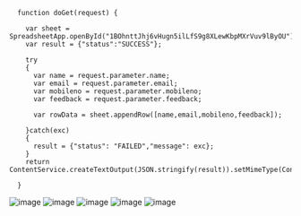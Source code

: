       function doGet(request) {

        var sheet = SpreadsheetApp.openById("1BOhnttJhj6vHugn5ilLfS9g8XLewKbpMXrVuv9lByOU");
        var result = {"status":"SUCCESS"};

        try
        {
          var name = request.parameter.name;
          var email = request.parameter.email;
          var mobileno = request.parameter.mobileno;
          var feedback = request.parameter.feedback;

          var rowData = sheet.appendRow([name,email,mobileno,feedback]);

        }catch(exc)
        {
          result = {"status": "FAILED","message": exc};
        }
        return ContentService.createTextOutput(JSON.stringify(result)).setMimeType(ContentService.MimeType.JSON);

      }

![image](https://user-images.githubusercontent.com/39657409/89219945-58626e80-d5ee-11ea-9197-1e65d2f2134c.png)
![image](https://user-images.githubusercontent.com/39657409/89219955-5f897c80-d5ee-11ea-9d75-9cc1e1507a1e.png)
![image](https://user-images.githubusercontent.com/39657409/89219966-67492100-d5ee-11ea-97a7-7482dcb8f701.png)
![image](https://user-images.githubusercontent.com/39657409/89220011-7cbe4b00-d5ee-11ea-9d2e-fed6aa629997.png)
![image](https://user-images.githubusercontent.com/39657409/89220154-b7c07e80-d5ee-11ea-9406-534053c4c7eb.png)
